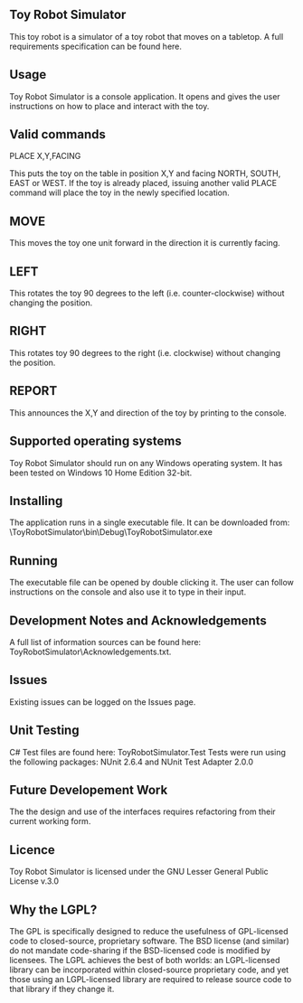 <h2>Toy Robot Simulator</h2>
This toy robot is a simulator of a toy robot that moves on a tabletop. A full requirements specification can be found here.

<h2>Usage</h2>
Toy Robot Simulator is a console application. It opens and gives the user instructions on how to place and interact with the toy.

<h2>Valid commands</h2>
PLACE X,Y,FACING

This puts the toy on the table in position X,Y and facing NORTH, SOUTH, EAST or WEST. If the toy is already placed, issuing another valid PLACE command will place the toy in the newly specified location.

<h2>MOVE</h2>
This moves the toy one unit forward in the direction it is currently facing.

<h2>LEFT</h2>
This rotates the toy 90 degrees to the left (i.e. counter-clockwise) without changing the position.

<h2>RIGHT</h2>
This rotates toy 90 degrees to the right (i.e. clockwise) without changing the position.

<h2>REPORT</h2>
This announces the X,Y and direction of the toy by printing to the console.

<h2>Supported operating systems</h2>
Toy Robot Simulator should run on any Windows operating system. It has been tested on Windows 10 Home Edition 32-bit.

<h2>Installing</h2>
The application runs in a single executable file. It can be downloaded from: \ToyRobotSimulator\bin\Debug\ToyRobotSimulator.exe

<h2>Running</h2>
The executable file can be opened by double clicking it. The user can follow instructions on the console and also use it to type in their input.

<h2>Development Notes and Acknowledgements</h2>
A full list of information sources can be found here: ToyRobotSimulator\Acknowledgements.txt.

<h2>Issues</h2>
Existing issues can be logged on the Issues page.

<h2>Unit Testing</h2>
C# Test files are found here: ToyRobotSimulator.Test
Tests were run using the following packages: NUnit 2.6.4 and NUnit Test Adapter 2.0.0

<h2>Future Developement Work</h2>
The the design and use of the interfaces requires refactoring from their current working form.

<h2>Licence</h2>
Toy Robot Simulator is licensed under the GNU Lesser General Public License v.3.0

<h2>Why the LGPL?</h2>
The GPL is specifically designed to reduce the usefulness of GPL-licensed code to closed-source, proprietary software. The BSD license (and similar) do not mandate code-sharing if the BSD-licensed code is modified by licensees. The LGPL achieves the best of both worlds: an LGPL-licensed library can be incorporated within closed-source proprietary code, and yet those using an LGPL-licensed library are required to release source code to that library if they change it.
